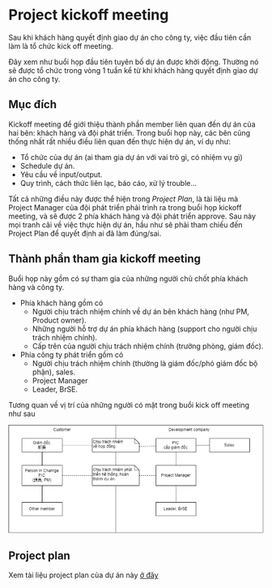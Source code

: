 # Project kickoff meeting

Sau khi khách hàng quyết định giao dự án cho công ty, việc đầu tiên cần làm là tổ chức kick off meeting.

Đây xem như buổi họp đầu tiên tuyên bố dự án được khởi động. Thường nó sẽ được tổ chức trong vòng 1 tuần kể từ khi khách hàng quyết định giao dự án cho công ty.

## Mục đích

Kickoff meeting để giới thiệu thành phần member liên quan đến dự án của hai bên: khách hàng và đội phát triển. Trong buổi họp này, các bên cũng thống nhất rất nhiều điều liên quan đến thực hiện dự án, ví dụ như:
* Tổ chức của dự án (ai tham gia dự án với vai trò gì, có nhiệm vụ gì)
* Schedule dự án.
* Yêu cầu về input/output.
* Quy trình, cách thức liên lạc, báo cáo, xử lý trouble...

Tất cả những điều này được thể hiện trong *Project Plan*, là tài liệu mà Project Manager của đội phát triển phải trình ra trong buổi họp kickoff meeting, và sẽ được 2 phía khách hàng và đội phát triển approve. Sau này mọi tranh cãi về việc thực hiện dự án, hầu như sẽ phải tham chiếu đến Project Plan để quyết định ai đã làm đúng/sai.

## Thành phần tham gia kickoff meeting

Buổi họp này gồm có sự tham gia của những người chủ chốt phía khách hàng và công ty.
* Phía khách hàng gồm có
  * Người chịu trách nhiệm chính về dự án bên khách hàng (như PM, Product owner).
  * Những người hỗ trợ dự án phía khách hàng (support cho người chịu trách nhiệm chính).
  * Cấp trên của người chịu trách nhiệm chính (trưởng phòng, giám đốc).
* Phía công ty phát triển gồm có
  * Người chịu trách nhiệm chính (thường là giám đốc/phó giám đốc bộ phận), sales.
  * Project Manager
  * Leader, BrSE.

Tương quan về vị trí của những người có mặt trong buổi kick off meeting như sau

![kick off meeting](material/ProjectPlan-KickoffMeeting.png)

## Project plan

Xem tài liệu project plan của dự án này [ở đây](projectPlan.pdf)
